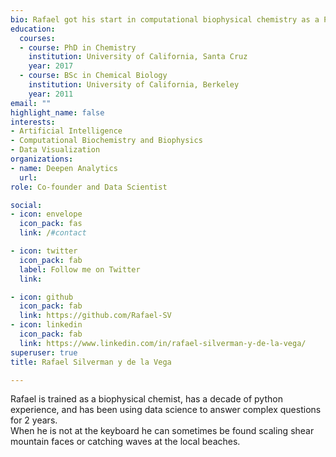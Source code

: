 ```yaml
---
bio: Rafael got his start in computational biophysical chemistry as a PhD student at U.C. Santa Cruz. He has built a solid understanding of data science and machine learning on a foundation of python and Linux skills. Rafael spends his weekends climbing rocks and mountains with his family.
education:
  courses:
  - course: PhD in Chemistry
    institution: University of California, Santa Cruz
    year: 2017
  - course: BSc in Chemical Biology
    institution: University of California, Berkeley
    year: 2011
email: ""
highlight_name: false
interests:
- Artificial Intelligence
- Computational Biochemistry and Biophysics
- Data Visualization
organizations:
- name: Deepen Analytics
  url: 
role: Co-founder and Data Scientist

social:
- icon: envelope
  icon_pack: fas
  link: /#contact

- icon: twitter
  icon_pack: fab
  label: Follow me on Twitter
  link: 

- icon: github
  icon_pack: fab
  link: https://github.com/Rafael-SV
- icon: linkedin
  icon_pack: fab
  link: https://www.linkedin.com/in/rafael-silverman-y-de-la-vega/ 
superuser: true
title: Rafael Silverman y de la Vega

---
```


Rafael is trained as a biophysical chemist, has a decade of python experience, and has been using data science to answer complex questions for 2 years.  
When he is not at the keyboard he can sometimes be found scaling shear mountain faces or catching waves at the local beaches.




